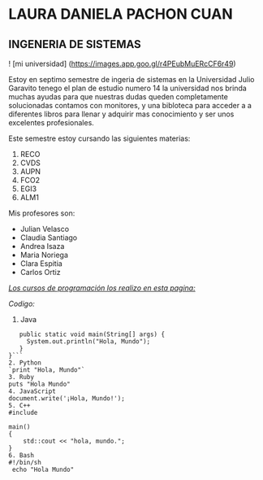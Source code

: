 # **LAURA DANIELA PACHON CUAN** 
## **INGENERIA DE SISTEMAS**
! [mi universidad] (https://images.app.goo.gl/r4PEubMuERcCF6r49)


Estoy en septimo semestre de ingeria de sistemas en la Universidad Julio Garavito tenego el plan de estudio numero 14 la universidad nos brinda muchas ayudas para que nuestras dudas queden completamente solucionadas contamos con monitores, y una bibloteca para acceder a a diferentes libros para llenar y adquirir mas conocimiento y ser unos excelentes profesionales.

Este semestre estoy cursando las siguientes materias:

1. RECO
2. CVDS
3. AUPN
4. FCO2
5. EGI3
6. ALM1

Mis profesores son: 

* Julian Velasco
* Claudia Santiago
* Andrea Isaza
* Maria Noriega
* Clara Espitia
* Carlos Ortiz

[*Los cursos de programación los realizo en esta pagina:*](https://www.udemy.com/?utm_source=adwords-intl&utm_medium=udemyads&utm_campaign=INTL-AW-PROS-Generic-Edu-Exact-SP-SPA_._ci__._sl_SPA_._vi__._sd__._la_SP_._&utm_content=deal4584&utm_term=_._ag_54276952543_._ad_344816631982_._kw_curso%20de%20programacion_._de_c_._dm__._pl__._ti_kwd-941531201_._li_1029433_._pd__._&matchtype=e&gclid=CjwKCAiAr6-ABhAfEiwADO4sfeIKkjRfKh36hrOjkVQh67SzEW7TsqqkOwqirLqUOrmqIkK_9Q4w9BoCWh0QAvD_BwE)

*Codigo:*
1. Java
```public class HolaMundo {
   public static void main(String[] args) {
     System.out.println("Hola, Mundo");
   }
}```
2. Python
`print "Hola, Mundo"`
3. Ruby
puts "Hola Mundo"
4. JavaScript
document.write('¡Hola, Mundo!');
5. C++
#include 

main()
{
	std::cout << "hola, mundo.";
}
6. Bash
#!/bin/sh
 echo "Hola Mundo"


